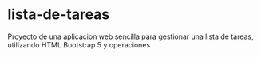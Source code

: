 # lista-de-tareas
Proyecto de una aplicacion web sencilla para gestionar una lista de tareas, utilizando HTML Bootstrap 5 y operaciones
